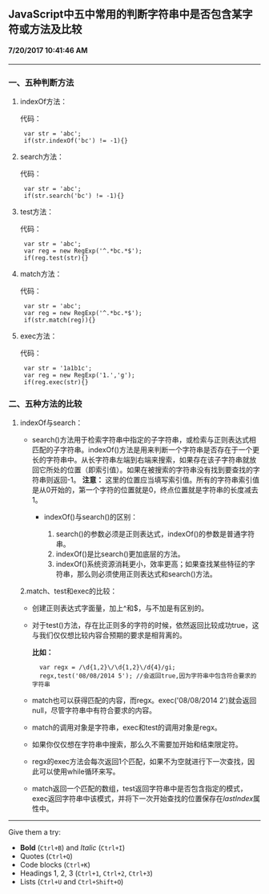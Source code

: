 ## JavaScript中五中常用的判断字符串中是否包含某字符或方法及比较

#### 7/20/2017 10:41:46 AM
---
### 一、五种判断方法

1. indexOf方法：

	代码：

    	var str = 'abc';
    	if(str.indexOf('bc') != -1){}

    
2. search方法：

	代码：

    	var str = 'abc';
    	if(str.search('bc') != -1){}


3. test方法：

	代码：

    	var str = 'abc';
    	var reg = new RegExp('^.*bc.*$');
    	if(reg.test(str){}


4. match方法：

	代码：

    	var str = 'abc';
    	var reg = new RegExp('^.*bc.*$');
    	if(str.match(reg)){}

5. exec方法：

	代码：

    	var str = '1a1b1c';
    	var reg = new RegExp('1.','g');
    	if(reg.exec(str){}


### 二、五种方法的比较 ###

1. indexOf与search：
	- search()方法用于检索字符串中指定的子字符串，或检索与正则表达式相匹配的子字符串。indexOf()方法是用来判断一个字符串是否存在于一个更长的字符串中。从长字符串左端到右端来搜索，如果存在该子字符串就放回它所处的位置（即索引值）。如果在被搜索的字符串没有找到要查找的字符串则返回-1。 **注意：** 这里的位置应当填写索引值。所有的字符串索引值是从0开始的，第一个字符的位置就是0，终点位置就是字符串的长度减去1。

		- indexOf()与search()的区别：
		
			1. search()的参数必须是正则表达式，indexOf()的参数是普通字符串。
			2. indexOf()是比search()更加底层的方法。
			3. indexOf()系统资源消耗更小，效率更高；如果查找某些特征的字符串，那么则必须使用正则表达式和search()方法。

    2.match、test和exec的比较：
	
	- 创建正则表达式字面量，加上^和$，与不加是有区别的。
	- 对于test()方法，存在比正则多的字符的时候，依然返回比较成功true，这与我们仅仅想比较内容合预期的要求是相背离的。

		**比如：**
	
	        var regx = /\d{1,2}\/\d{1,2}\/d{4}/gi;
	    	regx,test('08/08/2014 5'); //会返回true,因为字符串中包含符合要求的字符串
	- match也可以获得匹配的内容，而regx。exec('08/08/2014 2')就会返回null，尽管字符串中有符合要求的内容。
	- match的调用对象是字符串，exec和test的调用对象是regx。
	- 如果你仅仅想在字符串中搜索，那么久不需要加开始和结束限定符。
	- regx的exec方法会每次返回1个匹配，如果不为空就进行下一次查找，因此可以使用while循环来写。
	- match返回一个匹配的数组，test返回字符串中是否包含指定的模式，exec返回字符串中该模式，并将下一次开始查找的位置保存在*lastIndex*属性中。


----------



Give them a try:

- **Bold** (`Ctrl+B`) and *Italic* (`Ctrl+I`)
- Quotes (`Ctrl+Q`)
- Code blocks (`Ctrl+K`)
- Headings 1, 2, 3 (`Ctrl+1`, `Ctrl+2`, `Ctrl+3`)
- Lists (`Ctrl+U` and `Ctrl+Shift+O`)

